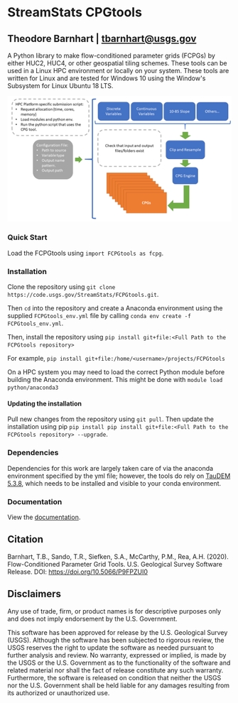 # StreamStats CPGtools
## Theodore Barnhart | tbarnhart@usgs.gov

A Python library to make flow-conditioned parameter grids (FCPGs) by either HUC2, HUC4, or other geospatial tiling schemes. These tools can be used in a Linux HPC environment or locally on your system. These tools are written for Linux and are tested for Windows 10 using the Window's Subsystem for Linux Ubuntu 18 LTS.

![package structure](./img/CPG_tool_structure.png)

### Quick Start
Load the FCPGtools using `import FCPGtools as fcpg`.

### Installation

Clone the repository using `git clone https://code.usgs.gov/StreamStats/FCPGtools.git`.

Then `cd` into the repository and create a Anaconda environment using the supplied `FCPGtools_env.yml` file by calling `conda env create -f FCPGtools_env.yml`.

Then, install the repository using `pip install git+file:<Full Path to the FCPGtools repository>`

For example, `pip install git+file:/home/<username>/projects/FCPGtools`

On a HPC system you may need to load the correct Python module before building the Anaconda environment. This might be done with `module load python/anaconda3`

#### Updating the installation

Pull new changes from the repository using `git pull`. Then update the installation using pip `pip install pip install git+file:<Full Path to the FCPGtools repository> --upgrade`.

### Dependencies

Dependencies for this work are largely taken care of via the anaconda environment specified by the yml file; however, the tools do rely on [TauDEM 5.3.8](https://github.com/dtarb/TauDEM/tree/v5.3.8), which needs to be installed and visible to your conda environment.

### Documentation

View the [documentation](https://code.usgs.gov/StreamStats/FCPGtools/-/blob/master/documentation/html/index.html).

## Citation

Barnhart, T.B., Sando, T.R., Siefken, S.A., McCarthy, P.M., Rea, A.H. (2020). Flow-Conditioned Parameter Grid Tools. U.S. Geological Survey Software Release. DOI: https://doi.org/10.5066/P9FPZUI0

## Disclaimers

Any use of trade, firm, or product names is for descriptive purposes only and does not imply endorsement by the U.S. Government.

This software has been approved for release by the U.S. Geological Survey (USGS). Although the software has been subjected to rigorous review, the USGS reserves the right to update the software as needed pursuant to further analysis and review. No warranty, expressed or implied, is made by the USGS or the U.S. Government as to the functionality of the software and related material nor shall the fact of release constitute any such warranty. Furthermore, the software is released on condition that neither the USGS nor the U.S. Government shall be held liable for any damages resulting from its authorized or unauthorized use.